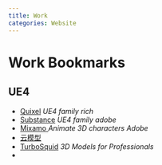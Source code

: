 ```yaml
---
title: Work
categories: Website
---
```


# Work Bookmarks

## UE4

- [Quixel](https://quixel.com/megascans/library/latest) *UE4 family rich*
- [Substance](https://source.substance3d.com/) *UE4 family adobe*
- [Mixamo ](https://www.mixamo.com/) *Animate 3D characters Adobe*
- [云模型](https://www.yunmoxing.com/)
- [TurboSquid](https://www.turbosquid.com/) *3D Models for Professionals*
- 

